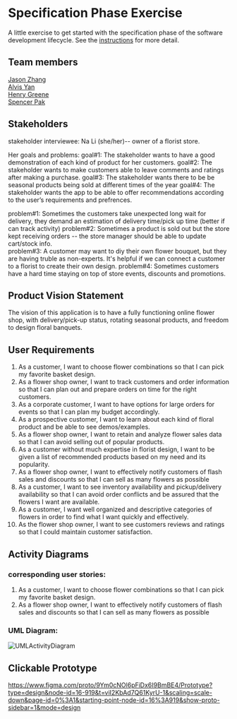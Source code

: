 # Specification Phase Exercise

A little exercise to get started with the specification phase of the software development lifecycle. See the [instructions](instructions.md) for more detail.

## Team members

[Jason Zhang](https://github.com/Jason-SL-Zhang)  
[Alvis Yan](https://github.com/AlvisYan2025)  
[Henry Greene](https://github.com/HenryGreene10)  
[Spencer Pak](https://github.com/SpencerWPak)  

## Stakeholders

stakeholder interviewee: Na Li (she/her)-- owner of a florist store. 

Her goals and problems: 
goal#1: The stakeholder wants to have a good demonstration of each kind of product for her customers. 
goal#2: The stakeholder wants to make customers able to leave comments and ratings after making a purchase. 
goal#3: The stakeholder wants there to be be seasonal products being sold at different times of the year 
goal#4: The stakeholder wants the app to be able to offer recommendations according to the user’s requirements and prefrences. 

problem#1: Sometimes the customers take unexpected long wait for delivery, they demand an estimation of delivery time/pick up time (better if can track activity)
problem#2: Sometimes a product is sold out but the store kept receiving orders -- the store manager should be able to update cart/stock info.  
problem#3: A customer may want to diy their own flower bouquet, but they are having truble as non-experts. It's helpful if we can connect a customer to a florist to create their own design. 
problem#4: Sometimes customers have a hard time staying on top of store events, discounts and promotions. 


## Product Vision Statement

The vision of this application is to have a fully functioning online flower shop, with delivery/pick-up status, rotating seasonal products, and freedom to design floral banquets.


## User Requirements

1. As a customer, I want to choose flower combinations so that I can pick my favorite basket design.
2. As a flower shop owner, I want to track customers and order information so that I can plan out and prepare orders on time for the right customers.
3. As a corporate customer, I want to have options for large orders for events so that I can plan my budget accordingly.
4. As a prospective customer, I want to learn about each kind of floral product and be able to see demos/examples. 
5. As a flower shop owner, I want to retain and analyze flower sales data so that I can avoid selling out of popular products.
6. As a customer without much expertise in florist design, I want to be given a list of recommended products based on my need and its popularity. 
7. As a flower shop owner, I want to effectively notify customers of flash sales and discounts so that I can sell as many flowers as possible
8. As a customer, I want to see inventory availability and pickup/delivery availability so that I can avoid order conflicts and be assured that the flowers I want are available.
9. As a customer, I want well organized and descriptive categories of flowers in order to find what I want quickly and effectively. 
10. As the flower shop owner, I want to see customers reviews and ratings so that I could maintain customer satisfaction.


## Activity Diagrams
### corresponding user stories: 
1. As a customer, I want to choose flower combinations so that I can pick my favorite basket design.
7. As a flower shop owner, I want to effectively notify customers of flash sales and discounts so that I can sell as many flowers as possible
### UML Diagram: 
![UMLActivityDiagram
](<Screenshot 2023-09-30 at 1.12.50 AM.png>)

## Clickable Prototype

https://www.figma.com/proto/9Ym0cNOl6pFiDx6I9BmBE4/Prototype?type=design&node-id=16-919&t=viI2KbAd7Q61KyrU-1&scaling=scale-down&page-id=0%3A1&starting-point-node-id=16%3A919&show-proto-sidebar=1&mode=design
